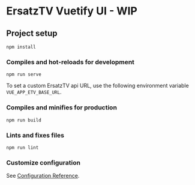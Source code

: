 # ErsatzTV Vuetify UI - WIP

## Project setup
```
npm install
```

### Compiles and hot-reloads for development
```
npm run serve
```

To set a custom ErsatzTV api URL, use the following environment variable `VUE_APP_ETV_BASE_URL`.

### Compiles and minifies for production
```
npm run build
```

### Lints and fixes files
```
npm run lint
```

### Customize configuration
See [Configuration Reference](https://cli.vuejs.org/config/).

